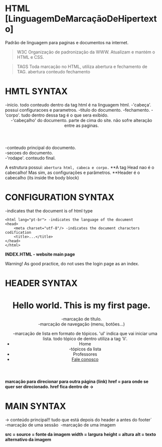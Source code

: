 # HTML [LinguagemDeMarcaçãoDeHipertexto]
Padrão de linguagem para paginas e documentos na internet.

> W3C
Organização de padronização da WWW.
Atualizam e mantém o HTML e CSS.

> TAGS
Toda marcação no HTML, utiliza abertura e fechamento de TAG.
<tag> abertura
    conteudo
</tag> fechamento


# HMTL SYNTAX
<html> -inicio. todo conteudo dentro da tag html é na linguagem html.
    <head> -'cabeça'. possui configuracoes e parametros.
        <title></title> -titulo do documento.
    </head> -fechamento.
    <body> -'corpo'. tudo dentro dessa tag é o que sera exibido.
        <header> -'cabeçalho' do documento. parte de cima do site. não sofre alteração entre as paginas.
        </header>
        <main> -conteudo principal do documento.
            <section> -secoes do documento.
            </section>
        </main>
        <footer> -'rodape'. conteudo final.
        </footer>
    </body>
<html>

A estrutura possui: ``abertura html, cabeca e corpo.``
**A tag Head nao é o cabecalho! Mas sim, as configurações e parâmetros.
**Header é o cabecalho (its inside the body block)


# CONFIGURATION SYNTAX
<!DOCTYPE html> -indicates that the document is of html type
    <html lang="pt-br"> -indicates the language of the document
    <head>
        <meta charset="utf-8"/> -indicates the document characters codification
        <title>...</title>
    </head>
    </html>

__INDEX.HTML - website main page__

Warning!
As good practice, do not uses the login page as an index.


# HEADER SYNTAX
<header>
    <h1>Hello world. This is my first page.</h1> -marcação de título.
    <nav> -marcação de navegação (menu, botões...)
        <ul> -marcação de lista em formato de tópicos. 'ul' indica que vai iniciar uma lista. todo tópico de 
                                                                                    dentro utiliza a tag 'li'.
            <li>Home</li> -tópicos da lista
            <li>Professores</li>
            <li><a href="Conosco.html"> Fale conosco</a></li>
        </ul>
    </nav>
</header>

__<a></a> marcação para direcionar para outra página (link)__
__href = para onde se quer ser direcionado. href fica dentro de <a> -> <a herf="...">__


# MAIN SYNTAX
<main> -> conteúdo principal!! tudo que está depois do header a antes do footer`
<section> -marcação de uma sessão
<img src="" width="" height="" alt=""/> -marcação de uma imagem

__src = source = fonte da imagem__
__width = largura__
__height = altura__
__alt = texto alternativo da imagem__

